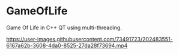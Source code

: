 # GameOfLife
Game Of Life in C++ QT using multi-threading.




https://user-images.githubusercontent.com/73491723/202483551-6167a62b-3608-4da0-8525-27da28f73694.mp4

